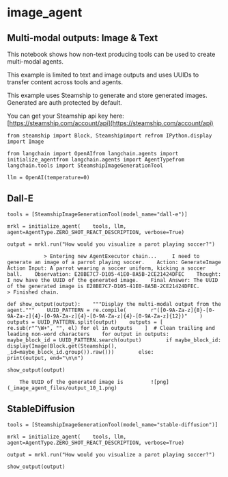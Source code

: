 image\_agent
============

Multi-modal outputs: Image & Text[​](#multi-modal-outputs-image--text "Direct link to Multi-modal outputs: Image & Text")
-------------------------------------------------------------------------------------------------------------------------

This notebook shows how non-text producing tools can be used to create multi-modal agents.

This example is limited to text and image outputs and uses UUIDs to transfer content across tools and agents.

This example uses Steamship to generate and store generated images. Generated are auth protected by default.

You can get your Steamship api key here: [https://steamship.com/account/api](https://steamship.com/account/api)

    from steamship import Block, Steamshipimport refrom IPython.display import Image

    from langchain import OpenAIfrom langchain.agents import initialize_agentfrom langchain.agents import AgentTypefrom langchain.tools import SteamshipImageGenerationTool

    llm = OpenAI(temperature=0)

Dall-E[​](#dall-e "Direct link to Dall-E")
------------------------------------------

    tools = [SteamshipImageGenerationTool(model_name="dall-e")]

    mrkl = initialize_agent(    tools, llm, agent=AgentType.ZERO_SHOT_REACT_DESCRIPTION, verbose=True)

    output = mrkl.run("How would you visualize a parot playing soccer?")

                > Entering new AgentExecutor chain...     I need to generate an image of a parrot playing soccer.    Action: GenerateImage    Action Input: A parrot wearing a soccer uniform, kicking a soccer ball.    Observation: E28BE7C7-D105-41E0-8A5B-2CE21424DFEC    Thought: I now have the UUID of the generated image.    Final Answer: The UUID of the generated image is E28BE7C7-D105-41E0-8A5B-2CE21424DFEC.        > Finished chain.

    def show_output(output):    """Display the multi-modal output from the agent."""    UUID_PATTERN = re.compile(        r"([0-9A-Za-z]{8}-[0-9A-Za-z]{4}-[0-9A-Za-z]{4}-[0-9A-Za-z]{4}-[0-9A-Za-z]{12})"    )    outputs = UUID_PATTERN.split(output)    outputs = [        re.sub(r"^\W+", "", el) for el in outputs    ]  # Clean trailing and leading non-word characters    for output in outputs:        maybe_block_id = UUID_PATTERN.search(output)        if maybe_block_id:            display(Image(Block.get(Steamship(), _id=maybe_block_id.group()).raw()))        else:            print(output, end="\n\n")

    show_output(output)

        The UUID of the generated image is         ![png](_image_agent_files/output_10_1.png)    

StableDiffusion[​](#stablediffusion "Direct link to StableDiffusion")
---------------------------------------------------------------------

    tools = [SteamshipImageGenerationTool(model_name="stable-diffusion")]

    mrkl = initialize_agent(    tools, llm, agent=AgentType.ZERO_SHOT_REACT_DESCRIPTION, verbose=True)

    output = mrkl.run("How would you visualize a parot playing soccer?")

    show_output(output)